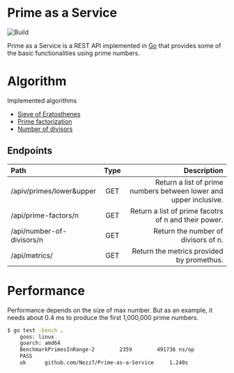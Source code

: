 Prime as a Service
=========
![Build](https://github.com/Nezz7/Prime-as-a-Service/workflows/Build/badge.svg)


Prime as a Service is a REST API implemented in [Go](http://golang.org) that provides some of the basic functionalities using prime numbers.


# Algorithm
Implemented algorithms
* [Sieve of Eratosthenes](https://cp-algorithms.com/algebra/sieve-of-eratosthenes.html) 
* [Prime factorization](https://cp-algorithms.com/algebra/factorization.html) 
* [Number of divisors](https://cp-algorithms.com/algebra/divisors.html) 

## Endpoints

| Path     |  Type        | Description        | 
|:-------------|:-------------:|-------------:|
| /apiv/primes/lower&upper | GET | Return a list of prime numbers between lower and upper inclusive.|
| /api/prime-factors/n              | GET | Return a list of prime facotrs of n and their power.  | 
| /api/number-of-divisors/n          | GET | Return the number of divisors of n.  | 
| /api/metrics/                             | GET | Return the metrics provided by promethus.  | 


# Performance
Performance depends on the size of max number. But as an example, it needs about 0.4 ms to produce the first 1,000,000 prime numbers.

```bash
$ go test -bench .  
    goos: linux
    goarch: amd64
    BenchmarkPrimesInRange-2   	    2359	    491736 ns/op
    PASS
    ok  	github.com/Nezz7/Prime-as-a-Service	    1.240s
```





